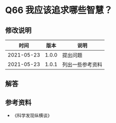 
# Q66 我应该追求哪些智慧？

## 修改说明

| 时间 | 版本 | 说明 |
| ---- | ---- | ---- |
| 2021-05-23 | 1.0.0 | 提出问题 |
| 2021-05-23 | 1.0.1 | 列出一些参考资料 |

## 解答

## 参考资料

- 《科学发现纵横谈》
